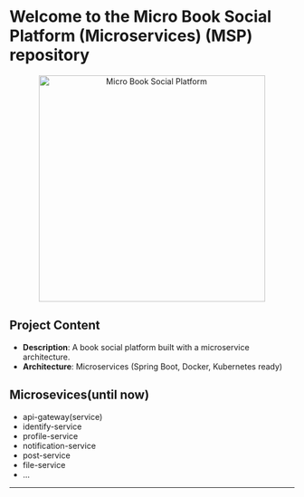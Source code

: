 # Welcome to the Micro Book Social Platform (Microservices) (MSP) repository

<p align="center">
  <img src="https://undraw.co/api/illustrations/undraw_Books_re_8gea.svg" alt="Micro Book Social Platform" width="400"/>
</p>

## Project Content
- **Description**: A book social platform built with a microservice architecture.
- **Architecture**: Microservices (Spring Boot, Docker, Kubernetes ready)
## Microsevices(until now)
- api-gateway(service)
- identify-service
- profile-service
- notification-service
- post-service
- file-service
- ...

---
